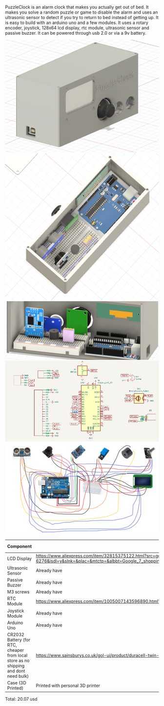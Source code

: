 PuzzleClock is an alarm clock that makes you actually get out of bed. It makes you solve a random puzzle or game to disable the alarm and uses an ultrasonic sensor to detect if you try to return to bed instead of getting up. It is easy to build with an arduino uno and a few modules. It uses a rotary encoder, joystick, 128x64 lcd display, rtc module, ultrasonic sensor and passive buzzer. It can be powered through usb 2.0 or via a 9v battery.


![alt text](Images/image-7.png)
![alt text](Images/image-8.png)
![alt text](Images/image-9.png)
![alt text](Images/image-1.png)
![alt text](Images/image-3.png)

| Component              | Link                                                                                                                                                                                                                                                | Price (USD) |
|------------------------|-----------------------------------------------------------------------------------------------------------------------------------------------------------------------------------------------------------------------------------------------------|-------------|
| LCD Display            | https://www.aliexpress.com/item/32815375122.html?src=google&src=google&albch=shopping&acnt=494-037-6276&isdl=y&slnk=&plac=&mtctp=&albbt=Google_7_shopping&aff_platform=google&aff_short_key=UneMJZVf&&albagn=888888&&ds_e_adid=&ds_e_matchtype=&ds_e_device=c&ds_e_network=x&ds_e_product_group_id=&ds_e_product_id=en32815375122&ds_e_product_merchant_id=107769163&ds_e_product_country=GB&ds_e_product_language=en&ds_e_product_channel=online&ds_e_product_store_id=&ds_url_v=2&albcp=17859500389&albag=&isSmbAutoCall=false&needSmbHouyi=false&gad_campaignid=17190468917 | 12.00       |
| Ultrasonic Sensor      | Already have                                                                                                                                                                                                                                        | 0.00        |
| Passive Buzzer         | Already have                                                                                                                                                                                                                                        | 0.00        |
| M3 screws         | Already have                                                                                                                                                                                                                                        | 0.00        |
| RTC Module             | https://www.aliexpress.com/item/1005007143596890.html?spm=a2g0o.productlist.main.3.556d350aziCGEs&algo_pvid=07fe5c58-f743-44aa-a00e-c5f6bd54c5aa&pdp_ext_f=%7B%22order%22%3A%222569%22%2C%22eval%22%3A%221%22%7D&utparam-url=scene%3Asearch%7Cquery_from%3A                        | 1.47        |
| Joystick Module        | Already have                                                                                                                                                                                                                                        | 0.00        |
| Arduino Uno            | Already have                                                                                                                                                                                                                                        | 0.00        |
| CR2032 Battery (for RTC, cheaper from local store as no shipping and dont need bulk) | https://www.sainsburys.co.uk/gol-ui/product/duracell-twin-coin-cell-battery--2032-3v                                                                                                                                                              | 6.60        |
| Case (3D Printed)      | Printed with personal 3D printer                                                                                                                                                                                                                    | 0.00        |
Total: 20.07 usd